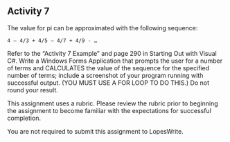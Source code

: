 Activity 7
----

The value for pi can be approximated with the following sequence:

`4 – 4/3 + 4/5 – 4/7 + 4/9 - …`

Refer to the “Activity 7 Example” and page 290 in Starting Out with Visual C#. Write a Windows Forms Application that prompts the user for a number of terms and CALCULATES the value of the sequence for the specified number of terms; include a screenshot of your program running with successful output. (YOU MUST USE A FOR LOOP TO DO THIS.) Do not round your result.

This assignment uses a rubric. Please review the rubric prior to beginning the assignment to become familiar with the expectations for successful completion.

You are not required to submit this assignment to LopesWrite.